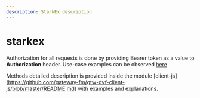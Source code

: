 ```yaml
---
description: StarkEx description
---
```

# starkex

Authorization for all requests is done by providing Bearer token as a value to **Authorization** header.
Use-case examples can be observed [here](apis/starkex/authorization.md)

Methods detailed description is provided inside the module [client-js] (https://github.com/gateway-fm/gtw-dvf-client-js/blob/master/README.md) with examples and explanations.





